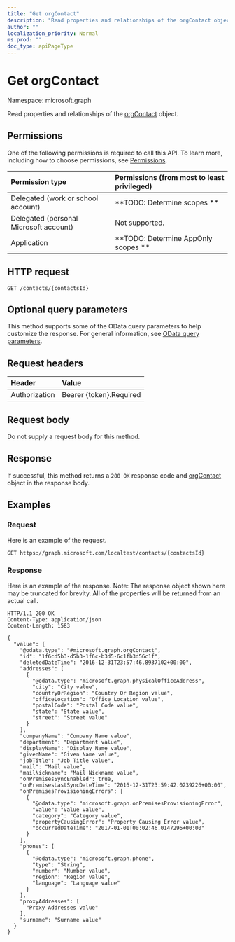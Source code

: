 ```yaml
---
title: "Get orgContact"
description: "Read properties and relationships of the orgContact object."
author: ""
localization_priority: Normal
ms.prod: ""
doc_type: apiPageType
---
```


# Get orgContact

Namespace: microsoft.graph

Read properties and relationships of the [orgContact](../resources/orgcontact.md) object.

## Permissions
One of the following permissions is required to call this API. To learn more, including how to choose permissions, see [Permissions](/concepts/permissions-reference.md).

|Permission type|Permissions (from most to least privileged)|
|:---|:---|
|Delegated (work or school account)|**TODO: Determine scopes **|
|Delegated (personal Microsoft account)|Not supported.|
|Application|**TODO: Determine AppOnly scopes **|

## HTTP request
<!-- {
  "blockType": "ignored"
}
-->
``` http
GET /contacts/{contactsId}
```

## Optional query parameters
This method supports some of the OData query parameters to help customize the response. For general information, see [OData query parameters](/graph/query-parameters).

## Request headers
|Header|Value|
|:---|:---|
|Authorization|Bearer {token}.Required|

## Request body
Do not supply a request body for this method.

## Response
If successful, this method returns a `200 OK` response code and [orgContact](../resources/orgcontact.md) object in the response body.

## Examples

### Request
Here is an example of the request.
<!-- {
  "blockType": "request",
  "name": "get_orgcontact"
}
-->
``` http
GET https://graph.microsoft.com/localtest/contacts/{contactsId}
```

### Response
Here is an example of the response. Note: The response object shown here may be truncated for brevity. All of the properties will be returned from an actual call.
<!-- {
  "blockType": "response",
  "truncated": true,
  "@odata.type": "microsoft.graph.orgContact"
}
-->
``` http
HTTP/1.1 200 OK
Content-Type: application/json
Content-Length: 1583

{
  "value": {
    "@odata.type": "#microsoft.graph.orgContact",
    "id": "1f6cd5b3-d5b3-1f6c-b3d5-6c1fb3d56c1f",
    "deletedDateTime": "2016-12-31T23:57:46.8937102+00:00",
    "addresses": [
      {
        "@odata.type": "microsoft.graph.physicalOfficeAddress",
        "city": "City value",
        "countryOrRegion": "Country Or Region value",
        "officeLocation": "Office Location value",
        "postalCode": "Postal Code value",
        "state": "State value",
        "street": "Street value"
      }
    ],
    "companyName": "Company Name value",
    "department": "Department value",
    "displayName": "Display Name value",
    "givenName": "Given Name value",
    "jobTitle": "Job Title value",
    "mail": "Mail value",
    "mailNickname": "Mail Nickname value",
    "onPremisesSyncEnabled": true,
    "onPremisesLastSyncDateTime": "2016-12-31T23:59:42.0239226+00:00",
    "onPremisesProvisioningErrors": [
      {
        "@odata.type": "microsoft.graph.onPremisesProvisioningError",
        "value": "Value value",
        "category": "Category value",
        "propertyCausingError": "Property Causing Error value",
        "occurredDateTime": "2017-01-01T00:02:46.0147296+00:00"
      }
    ],
    "phones": [
      {
        "@odata.type": "microsoft.graph.phone",
        "type": "String",
        "number": "Number value",
        "region": "Region value",
        "language": "Language value"
      }
    ],
    "proxyAddresses": [
      "Proxy Addresses value"
    ],
    "surname": "Surname value"
  }
}
```


